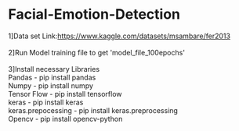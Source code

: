 # Facial-Emotion-Detection
1]Data set Link:https://www.kaggle.com/datasets/msambare/fer2013<br/><br/>
2]Run Model training file to get 'model_file_100epochs'<br/><br/>
3]Install necessary Libraries<br> Pandas - pip install pandas <br/> Numpy - pip install numpy <br/>Tensor Flow - pip install tensorflow<br/> keras - pip install keras <br/> keras.prepocessing - pip install keras.preprocessing<br/> Opencv - pip install opencv-python
